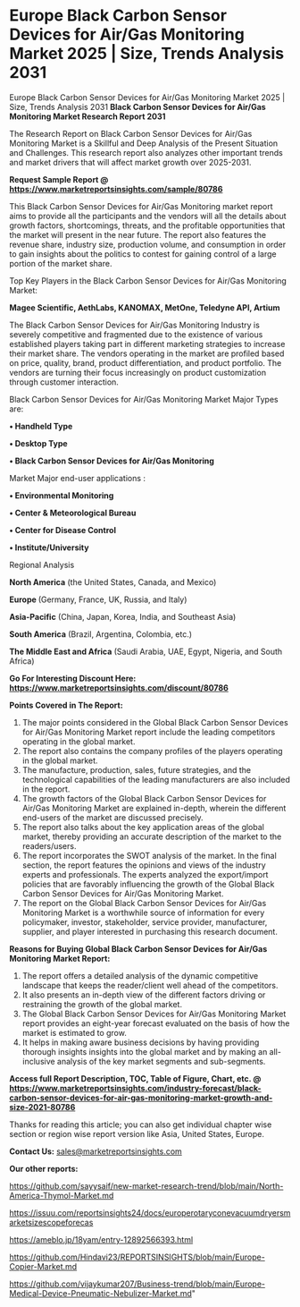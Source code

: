 # Europe Black Carbon Sensor Devices for Air/Gas Monitoring Market 2025 | Size, Trends Analysis 2031
Europe Black Carbon Sensor Devices for Air/Gas Monitoring Market 2025 | Size, Trends Analysis 2031
<strong>Black Carbon Sensor Devices for Air/Gas Monitoring Market Research Report 2031</strong>

The Research Report on Black Carbon Sensor Devices for Air/Gas Monitoring Market is a Skillful and Deep Analysis of the Present Situation and Challenges. This research report also analyzes other important trends and market drivers that will affect market growth over 2025-2031.

<strong>Request Sample Report @ <a href=https://www.marketreportsinsights.com/sample/80786>https://www.marketreportsinsights.com/sample/80786</a></strong>

This Black Carbon Sensor Devices for Air/Gas Monitoring market report aims to provide all the participants and the vendors will all the details about growth factors, shortcomings, threats, and the profitable opportunities that the market will present in the near future. The report also features the revenue share, industry size, production volume, and consumption in order to gain insights about the politics to contest for gaining control of a large portion of the market share.

Top Key Players in the Black Carbon Sensor Devices for Air/Gas Monitoring Market:

<strong>Magee Scientific, AethLabs, KANOMAX, MetOne, Teledyne API, Artium</strong>

The Black Carbon Sensor Devices for Air/Gas Monitoring Industry is severely competitive and fragmented due to the existence of various established players taking part in different marketing strategies to increase their market share. The vendors operating in the market are profiled based on price, quality, brand, product differentiation, and product portfolio. The vendors are turning their focus increasingly on product customization through customer interaction.

Black Carbon Sensor Devices for Air/Gas Monitoring Market Major Types are:

<strong>• Handheld Type

• Desktop Type

• Black Carbon Sensor Devices for Air/Gas Monitoring</strong>

Market Major end-user applications :

<strong>• Environmental Monitoring

• Center & Meteorological Bureau

• Center for Disease Control

• Institute/University</strong>

Regional Analysis

</u><strong><b>North America</b></strong> (the United States, Canada, and Mexico)

<strong><b>Europe </b></strong>(Germany, France, UK, Russia, and Italy)

<strong><b>Asia-Pacific</b></strong> (China, Japan, Korea, India, and Southeast Asia)

<strong><b>South America</b></strong> (Brazil, Argentina, Colombia, etc.)

<strong><b>The Middle East and Africa</b></strong> (Saudi Arabia, UAE, Egypt, Nigeria, and South Africa)

<strong>Go For Interesting Discount Here: <a href=https://www.marketreportsinsights.com/discount/80786>https://www.marketreportsinsights.com/discount/80786</a></strong>

<strong>Points Covered in The Report:</strong>
<ol>
  <li>The major points considered in the Global Black Carbon Sensor Devices for Air/Gas Monitoring Market report include the leading competitors operating in the global market.</li>
  <li>The report also contains the company profiles of the players operating in the global market.</li>
  <li>The manufacture, production, sales, future strategies, and the technological capabilities of the leading manufacturers are also included in the report.</li>
  <li>The growth factors of the Global Black Carbon Sensor Devices for Air/Gas Monitoring Market are explained in-depth, wherein the different end-users of the market are discussed precisely.</li>
  <li>The report also talks about the key application areas of the global market, thereby providing an accurate description of the market to the readers/users.</li>
  <li>The report incorporates the SWOT analysis of the market. In the final section, the report features the opinions and views of the industry experts and professionals. The experts analyzed the export/import policies that are favorably influencing the growth of the Global Black Carbon Sensor Devices for Air/Gas Monitoring Market.</li>
  <li>The report on the Global Black Carbon Sensor Devices for Air/Gas Monitoring Market is a worthwhile source of information for every policymaker, investor, stakeholder, service provider, manufacturer, supplier, and player interested in purchasing this research document.</li>
</ol>
<strong>Reasons for Buying Global Black Carbon Sensor Devices for Air/Gas Monitoring Market Report:</strong>

<ol>
  <li>The report offers a detailed analysis of the dynamic competitive landscape that keeps the reader/client well ahead of the competitors.</li>
  <li>It also presents an in-depth view of the different factors driving or restraining the growth of the global market.</li>
  <li>The Global Black Carbon Sensor Devices for Air/Gas Monitoring Market report provides an eight-year forecast evaluated on the basis of how the market is estimated to grow.</li>
  <li>It helps in making aware business decisions by having providing thorough insights insights into the global market and by making an all-inclusive analysis of the key market segments and sub-segments.</li>
</ol>
<strong>Access full Report Description, TOC, Table of Figure, Chart, etc. @ <a href=https://www.marketreportsinsights.com/industry-forecast/black-carbon-sensor-devices-for-air-gas-monitoring-market-growth-and-size-2021-80786>https://www.marketreportsinsights.com/industry-forecast/black-carbon-sensor-devices-for-air-gas-monitoring-market-growth-and-size-2021-80786</a></strong>


Thanks for reading this article; you can also get individual chapter wise section or region wise report version like Asia, United States, Europe.

<strong>Contact Us:</strong>
sales@marketreportsinsights.com

<strong>Our other reports:</strong>

<a href=https://github.com/sayysaif/new-market-research-trend/blob/main/North-America-Thymol-Market.md>https://github.com/sayysaif/new-market-research-trend/blob/main/North-America-Thymol-Market.md</a>

<a href=https://issuu.com/reportsinsights24/docs/europerotaryconevacuumdryersmarketsizescopeforecas>https://issuu.com/reportsinsights24/docs/europerotaryconevacuumdryersmarketsizescopeforecas</a>

<a href=https://ameblo.jp/18yam/entry-12892566393.html>https://ameblo.jp/18yam/entry-12892566393.html</a>

<a href=https://github.com/Hindavi23/REPORTSINSIGHTS/blob/main/Europe-Copier-Market.md>https://github.com/Hindavi23/REPORTSINSIGHTS/blob/main/Europe-Copier-Market.md</a>

<a href=https://github.com/vijaykumar207/Business-trend/blob/main/Europe-Medical-Device-Pneumatic-Nebulizer-Market.md>https://github.com/vijaykumar207/Business-trend/blob/main/Europe-Medical-Device-Pneumatic-Nebulizer-Market.md</a>"
